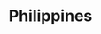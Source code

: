 ---
title: Philippines
crosslinks:
- AskReddit
- worldnews
- IAmA
- indiemusicph
- DotA2
- xkcd
- ilustrado
- nosleep
- alasjuicy
- explainlikeimfive
- place
- Fitness
- BPOinPH
- LifeProTips
- videos
- getdisciplined
- phr4r
- PinoyDramarama
- pics
- OutOfTheLoop
---